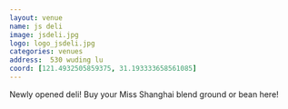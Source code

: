 ```yaml
---
layout: venue
name: js deli
image: jsdeli.jpg
logo: logo_jsdeli.jpg
categories: venues
address:  530 wuding lu
coord: [121.4932505859375, 31.193333658561085]
---
```


Newly opened deli! Buy your Miss Shanghai blend ground or bean here!

